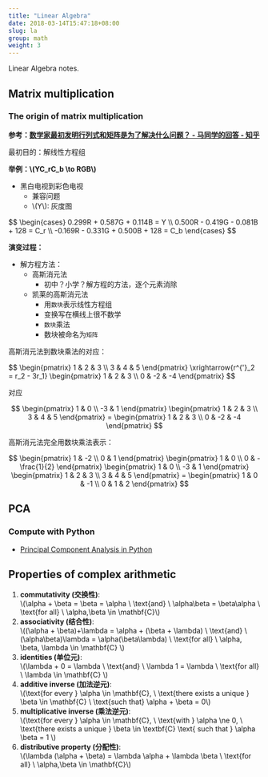```yaml
---
title: "Linear Algebra"
date: 2018-03-14T15:47:18+08:00
slug: la
group: math
weight: 3
---
```


Linear Algebra notes.

## Matrix multiplication

### The origin of matrix multiplication

**参考：[数学家最初发明行列式和矩阵是为了解决什么问题？ - 马同学的回答 - 知乎](https://www.zhihu.com/question/19919917/answer/270694029)**


最初目的：解线性方程组

**举例：\\(YC_rC_b \to RGB\\)**

- 黑白电视到彩色电视
  - 兼容问题
  - \\(Y\\): 灰度图

<div>
$$
\begin{cases}
0.299R + 0.587G + 0.114B = Y \\
0.500R - 0.419G - 0.081B + 128 = C_r \\
-0.169R - 0.331G + 0.500B + 128 = C_b
\end{cases}
$$
</div>

<!--more-->

**演变过程：**

- 解方程方法：
    - 高斯消元法
        - 初中？小学？解方程的方法，逐个元素消除
    - 凯莱的高斯消元法
        - 用`数块`表示线性方程组
        - 变换写在横线上很不数学
        - `数块`乘法
        - 数块被命名为`矩阵`


高斯消元法到数块乘法的对应：

<div>
 $$
 \begin{pmatrix}
 1 & 2 & 3 \\
 3 & 4 & 5
 \end{pmatrix}
 \xrightarrow{r^{'}_2 = r_2 - 3r_1}
 \begin{pmatrix}
 1 & 2 & 3 \\
 0 & -2 & -4
 \end{pmatrix}
 $$
</div>

对应

<div>

$$
 \begin{pmatrix}
 1 & 0 \\
 -3 & 1 
 \end{pmatrix}
 \begin{pmatrix}
 1 & 2 & 3 \\
 3 & 4 & 5 
 \end{pmatrix} =
 \begin{pmatrix}
 1 & 2 & 3 \\
 0 & -2 & -4 
 \end{pmatrix} 
$$

</div>

高斯消元法完全用数块乘法表示：

<div>

$$
 \begin{pmatrix}
 1 & -2 \\
 0 & 1
 \end{pmatrix}
\begin{pmatrix}
 1 & 0 \\
 0 & -\frac{1}{2}
 \end{pmatrix}
 \begin{pmatrix}
 1 & 0 \\
 -3 & 1
 \end{pmatrix}
 \begin{pmatrix}
 1 & 2 & 3 \\
 3 & 4 & 5
 \end{pmatrix} =
 \begin{pmatrix}
 1 & 0 & -1 \\
 0 & 1 & 2
 \end{pmatrix}
$$

</div>

## PCA

### Compute with Python

- [Principal Component Analysis in Python](https://plot.ly/ipython-notebooks/principal-component-analysis/)

<!-- Linear Algebra Done right -->

## Properties of complex arithmetic

1. **commutativity (交换性)**: <br>\\(\alpha + \beta = \beta = \alpha \ \text{and} \ \alpha\beta = \beta\alpha \ \text{for all} \ \alpha,\beta \in \mathbf{C}\\)
1. **associativity (结合性)**: <br>\\((\alpha + \beta)+\lambda = \alpha + (\beta + \lambda) \ \text{and} \ (\alpha\beta)\lambda = \alpha(\beta\lambda) \ \text{for all} \ \alpha, \beta, \lambda \in \mathbf{C} \\)
1. **identities (单位元)**: <br>\\(\lambda + 0 = \lambda \ \text{and} \ \lambda 1 = \lambda \ \text{for all} \ \lambda \in \mathbf{C} \\)
1. **additive inverse (加法逆元)**: <br>\\(\text{for every } \alpha \in \mathbf{C}, \ \text{there exists a unique } \beta \in \mathbf{C} \ \text{such that} \alpha + \beta = 0\\)
1. **multiplicative inverse (乘法逆元)**: <br>\\(\text{for every } \alpha \in \mathbf{C}, \ \text{with } \alpha \ne 0, \ \text{there exists a unique } \beta \in \textbf{C} \text{ such that } \alpha \beta = 1 \\)
1. **distributive property (分配性)**: <br>\\(\lambda (\alpha + \beta) = \lambda \alpha + \lambda \beta \ \text{for all} \ \alpha,\beta \in \mathbf{C}\\)

